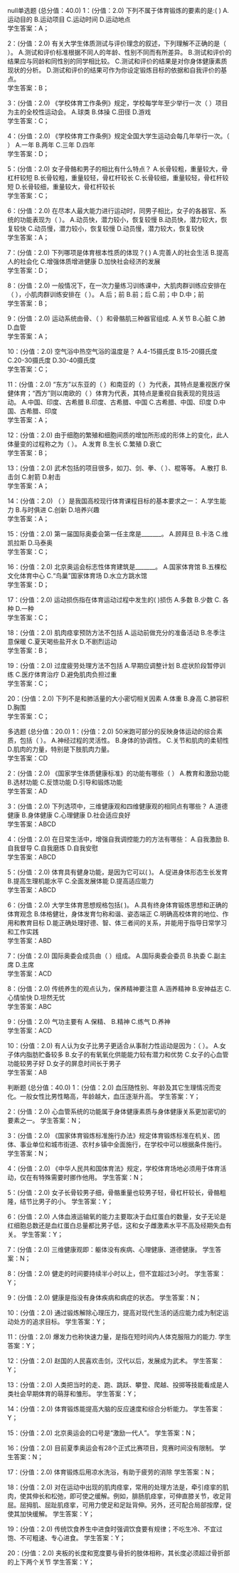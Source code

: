 null单选题 (总分值：40.0)
1：(分值：2.0)
下列不属于体育锻炼的要素的是:( )
A.运动目的   B.运动项目   C.运动时间   D.运动地点   
学生答案：A；

2：(分值：2.0)
有关大学生体质测试与评价理念的叙述，下列理解不正确的是（ ）。
A.测试和评价标准根据不同人的年龄、性别不同而有所差异。   B.测试和评价的结果应与同龄和同性别的同学相比较。   C.测试和评价的结果是对你身体健康素质现状的分析。   D.测试和评价的结果可作为你设定锻炼目标的依据和自我评价的基点。   
学生答案：B；

3：(分值：2.0)
《学校体育工作条例》规定，学校每学年至少举行一次（ ）项目为主的全校性运动会。
A.球类   B.体操   C.田径   D.游戏   
学生答案：C；

4：(分值：2.0)
《学校体育工作条例》规定全国大学生运动会每几年举行一次。（ ）
A.一年   B.两年   C.三年   D.四年   
学生答案：D；

5：(分值：2.0)
女子骨骼和男子的相比有什么特点？
A.长骨较粗，重量较大，骨杠杆较短   B.长骨较粗，重量较轻，骨杠杆较长   C.长骨较细，重量较轻，骨杠杆较短   D.长骨较细，重量较大，骨杠杆较长   
学生答案：C；

6：(分值：2.0)
在尽本人最大能力进行运动时，同男子相比，女子的各器官、系统的功能表现为（ ）。
A.动员快，潜力较小，恢复较慢   B.动员快，潜力较大，恢复较快   C.动员慢，潜力较小，恢复较慢   D.动员慢，潜力较大，恢复较快   
学生答案：A；

7：(分值：2.0)
下列哪项是体育根本性质的体现？( )
A.完善人的社会生活   B.提高人的社会化   C.增强体质增进健康   D.加快社会经济的发展   
学生答案：D；

8：(分值：2.0)
一般情况下，在一次力量练习训练课中，大肌肉群训练应安排在（ ），小肌肉群训练安排在（ ）。
A.后；前   B.前；后   C.前；中   D.中；前   
学生答案：B；

9：(分值：2.0)
运动系统由骨、（ ）和骨骼肌三种器官组成.
A.关节   B.心脏   C.肺   D.血管   
学生答案：A；

10：(分值：2.0)
空气浴中热空气浴的温度是？
A.4-15摄氏度   B.15-20摄氏度   C.20-30摄氏度   D.30-40摄氏度   
学生答案：C；

11：(分值：2.0)
“东方”以东亚的（ ）和南亚的（ ）为代表，其特点是重视医疗保健体育；“西方”则以南欧的（ ）体育为代表，其特点是重视自我表现的竞技运动。
A.中国、印度、古希腊   B.印度、古希腊、中国   C.古希腊、中国、印度   D.中国、古希腊、印度   
学生答案：A；

12：(分值：2.0)
由于细胞的繁殖和细胞间质的增加所形成的形体上的变化，此人体量变的过程称之为（ ）。
A.发育    B.生长    C.繁殖    D.衰亡   
学生答案：B；

13：(分值：2.0)
武术包括的项目很多，如刀、剑、拳、（ ）、棍等等。
A.散打   B.击剑   C.射箭   D.射击   
学生答案：A；

14：(分值：2.0)
（ ）是我国高校现行体育课程目标的基本要求之一：
A.学生能力   B.与时俱进   C.创新    D.培养兴趣    
学生答案：A；

15：(分值：2.0)
第一届国际奥委会第一任主席是_______。
A.顾拜旦    B.卡洛    C.维凯拉斯   D.马泰奥   
学生答案：C；

16：(分值：2.0)
北京奥运会标志性体育建筑是_______。
A.国家体育馆    B.五棵松文化体育中心    C.“鸟巢”国家体育场   D.水立方跳水馆   
学生答案：D；

17：(分值：2.0)
运动损伤指在体育运动过程中发生的( )损伤
A.多数   B.少数   C. 各种   D.一种   
学生答案：C；

18：(分值：2.0)
肌肉痉挛预防方法不包括
A.运动前做充分的准备活动   B.冬季注意保暖   C.夏天喝些盐开水   D.不剧烈运动   
学生答案：B；

19：(分值：2.0)
过度疲劳处理方法不包括
A.早期应调整计划   B.症状阶段暂停训练   C.医疗体育治疗   D.避免肌肉负担过重   
学生答案：C；

20：(分值：2.0)
下列不是和肺活量的大小密切相关因素
A.体重   B.身高   C.肺容积   D.胸围   
学生答案：C；



多选题 (总分值：20.0)
1：(分值：2.0)
50米跑可部分的反映身体运动的综合素质，包括（ ）。
A.神经过程的灵活性。   B.身体的协调性。   C.关节和肌肉的柔韧性   D.肌肉的力量，特别是下肢肌肉力量。   
学生答案：CD

2：(分值：2.0)
《国家学生体质健康标准》的功能有哪些（ ）
A.教育和激励功能   B.选材功能   C.反馈功能   D.引导和锻炼功能   
学生答案：AD

3：(分值：2.0)
下列选项中，三维健康观和四维健康观的相同点有哪些？
A.道德健康   B.身体健康   C.心理健康   D.社会适应良好   
学生答案：ABCD

4：(分值：2.0)
在日常生活中，增强自我调控能力的方法有哪些：
A.自我激励   B.自我督导   C.自我磨炼   D.自我安慰   
学生答案：ABCD

5：(分值：2.0)
体育具有健身功能，是因为它可以( )。
A.促进身体形态生长发育    B.提高生理机能水平   C.全面发展体能    D.提高适应能力   
学生答案：ABCD

6：(分值：2.0)
大学生体育思想规格包括( )。
A.具有终身体育锻炼思想和正确的体育观念   B.体格健壮，身体发育匀称和谐、姿态端正   C.明确高校体育的地位、作用和教育目标   D.能正确处理好德、智、体三者间的关系，并能用于指导日常学习和工作实践   
学生答案：ABD

7：(分值：2.0)
国际奥委会成员由（ ）组成。
A.国际奥委会委员   B.执委    C.副主席   D.主席   
学生答案：ACD

8：(分值：2.0)
传统养生的观点认为，保养精神要注意
A.涵养精神   B.安神益志   C.心情愉快   D.坦然无忧   
学生答案：ABC

9：(分值：2.0)
气功主要有
A.保精、   B.精神   C.练气   D.养神   
学生答案：ACD

10：(分值：2.0)
有人认为女子比男子更适合从事耐力性运动是因为：（ ）。
A.女子体内脂肪贮备较多   B.女子的有氧氧化供能能力较有潜力和优势   C.女子的心血管功能较男子好   D.女子的屏息时间长于男子   
学生答案：AB



判断题 (总分值：40.0)
1：(分值：2.0)
血压随性别、年龄及其它生理情况而变化。一般女性比男性略高，年龄越大，血压逐渐升高。
学生答案：Y；


2：(分值：2.0)
心血管系统的功能属于身体健康素质与身体健康关系更加密切的要素之一。
学生答案：N；


3：(分值：2.0)
《国家体育锻炼标准施行办法》规定体育锻炼标准在机关、团体、事业单位和城市街道、农村乡镇中全面施行，在学校中可以根据条件施行。
学生答案：N；


4：(分值：2.0)
《中华人民共和国体育法》规定，学校体育场地必须用于体育活动，仅在有特殊需要时挪作他用。
学生答案：N；


5：(分值：2.0)
女子长骨较男子细，骨骼重量也较男子轻，骨杠杆较长，骨骼粗隆，结节比男子的小。
学生答案：Y；


6：(分值：2.0)
人体血液运输氧的能力主要取决于血红蛋白的数量，女子无论是红细胞总数还是血红蛋白总量都比男子低，这和女子雌激素水平不高及经期失血有关。
学生答案：Y；


7：(分值：2.0)
三维健康观即：躯体没有疾病、心理健康、道德健康。
学生答案：N；


8：(分值：2.0)
健走的时间要持续半小时以上，但不宜超过3小时。
学生答案：Y；


9：(分值：2.0)
健康是指没有身体疾病和病症的状态。
学生答案：N；


10：(分值：2.0)
通过锻炼解除心理压力，提高对现代生活的适应能力成为制定运动处方的追求目标。
学生答案：Y；


11：(分值：2.0)
爆发力也称快速力量，是指在短时间内人体克服阻力的能力.
学生答案：Y；


12：(分值：2.0)
赵国的人民喜欢击剑，汉代以后，发展成为武术。
学生答案：Y；


13：(分值：2.0)
人类把当时的走、跑、跳跃、攀登、爬越、投掷等技能看成是人类社会早期体育的萌芽和雏形。
学生答案：Y；


14：(分值：2.0)
体育锻炼能提高大脑的反应速度和综合分析能力。
学生答案：Y；


15：(分值：2.0)
北京奥运会的口号是“激励一代人”。
学生答案：N；


16：(分值：2.0)
目前夏季奥运会有28个正式比赛项目，竞赛时间没有限制。
学生答案：N；


17：(分值：2.0)
体育锻炼后用凉水洗浴，有助于疲劳的消除
学生答案：N；


18：(分值：2.0)
对在运动中出现的肌肉痉挛，常用的处理方法是，牵引痉挛的肌肉，使其伸长和松弛，即可使之缓解。例如，腓肠肌痉挛，可伸直膝关节，收足背屈。屈拇肌、屈趾肌痉挛，可用力使足和足趾背伸。另外，还可配合局部按摩，促使其加快缓解。
学生答案：Y；


19：(分值：2.0)
传统饮食养生中进食时强调饮食要有规律；不吃生冷、不宜过饱、不可粗速、专心进食。
学生答案：Y；


20：(分值：2.0)
夹板的长度和宽度要与骨折的肢体相称，其长度必须超过骨折部的上下两个关节
学生答案：Y；
